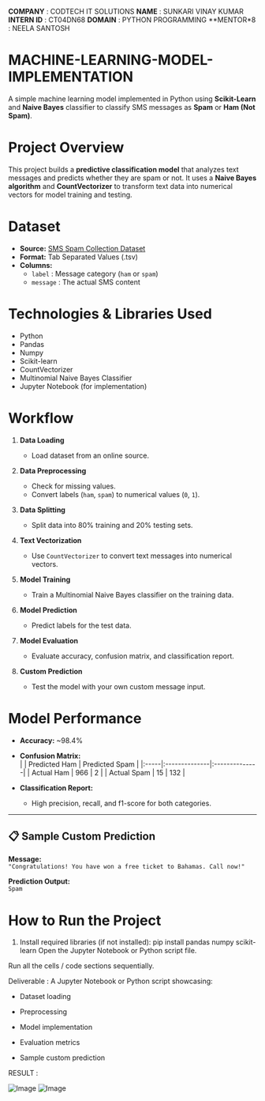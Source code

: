 **COMPANY** : CODTECH IT SOLUTIONS
**NAME** : SUNKARI VINAY KUMAR
**INTERN ID** : CT04DN68
**DOMAIN** : PYTHON PROGRAMMING
**MENTOR*8 : NEELA SANTOSH

# MACHINE-LEARNING-MODEL-IMPLEMENTATION

A simple machine learning model implemented in Python using **Scikit-Learn** and **Naive Bayes** classifier to classify SMS messages as **Spam** or **Ham (Not Spam)**.


# Project Overview

This project builds a **predictive classification model** that analyzes text messages and predicts whether they are spam or not. It uses a **Naive Bayes algorithm** and **CountVectorizer** to transform text data into numerical vectors for model training and testing.


# Dataset

-  **Source:** [SMS Spam Collection Dataset](https://raw.githubusercontent.com/justmarkham/pycon-2016-tutorial/master/data/sms.tsv)
- **Format:** Tab Separated Values (.tsv)
- **Columns:**
  - `label` : Message category (`ham` or `spam`)
  - `message` : The actual SMS content

# Technologies & Libraries Used

- Python 
- Pandas 
- Numpy 
- Scikit-learn 
- CountVectorizer
- Multinomial Naive Bayes Classifier
- Jupyter Notebook (for implementation)

# Workflow

1. **Data Loading**
   - Load dataset from an online source.
  
2. **Data Preprocessing**
   - Check for missing values.
   - Convert labels (`ham`, `spam`) to numerical values (`0`, `1`).

3. **Data Splitting**
   - Split data into 80% training and 20% testing sets.

4. **Text Vectorization**
   - Use `CountVectorizer` to convert text messages into numerical vectors.

5. **Model Training**
   - Train a Multinomial Naive Bayes classifier on the training data.

6. **Model Prediction**
   - Predict labels for the test data.

7. **Model Evaluation**
   - Evaluate accuracy, confusion matrix, and classification report.

8. **Custom Prediction**
   - Test the model with your own custom message input.


# Model Performance

- **Accuracy:** ~98.4%
- **Confusion Matrix:**  
  |      | Predicted Ham | Predicted Spam |
  |:-----|:--------------|:--------------|
  | Actual Ham  | 966            | 2              |
  | Actual Spam | 15             | 132            |

- **Classification Report:**  
  - High precision, recall, and f1-score for both categories.

---

## 📋 Sample Custom Prediction

**Message:**  
`"Congratulations! You have won a free ticket to Bahamas. Call now!"`

**Prediction Output:**  
`Spam`


# How to Run the Project

1. Install required libraries (if not installed):
   pip install pandas numpy scikit-learn
Open the Jupyter Notebook or Python script file.

Run all the cells / code sections sequentially.

Deliverable :
A Jupyter Notebook or Python script showcasing:

- Dataset loading

- Preprocessing

- Model implementation

- Evaluation metrics

- Sample custom prediction

RESULT :

![Image](https://github.com/user-attachments/assets/5256cc28-baf3-4ab4-b3b1-0474c66d721d)
![Image](https://github.com/user-attachments/assets/6f3faa5b-bb71-4842-9085-8dc3533e2f96)
